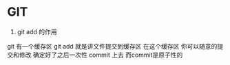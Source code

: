 
# GIT 

1. git add 的作用 <br>

git 有一个缓存区 git add 就是讲文件提交到缓存区 在这个缓存区 你可以随意的提交和修改 确定好了之后一次性 commit 上去 而commit是原子性的 <br>

